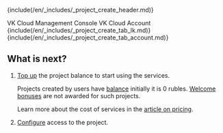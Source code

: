 
{include(/en/_includes/_project_create_header.md)}

<tabs>
<tablist>
<tab>VK Cloud Management Console</tab>
<tab>VK Cloud Account</tab>
</tablist>
<tabpanel>
{include(/en/_includes/_project_create_tab_lk.md)}
</tabpanel>
<tabpanel>
{include(/en/_includes/_project_create_tab_account.md)}
</tabpanel>
</tabs>

## What is next?

1. [Top up](/en/intro/billing/instructions/payment) the project balance to start using the services.

    Projects created by users have [balance](/en/intro/billing/concepts/balance) initially it is 0 rubles. [Welcome bonuses](/en/intro/billing/concepts/balance) are not awarded for such projects.

   Learn more about the cost of services in the [article on pricing](../../../tariffication).

1. [Configure](/en/tools-for-using-services/account/instructions/project-settings/access-manage) access to the project.
